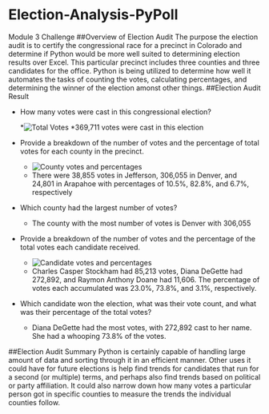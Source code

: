 # Election-Analysis-PyPoll
Module 3 Challenge
##Overview of Election Audit
The purpose the election audit is to certify the congressional race for a precinct in Colorado and determine if Python would be more well suited to determining election results over Excel. This particular precinct includes three counties and three candidates for the office. Python is being utilized to determine how well it automates the tasks of counting the votes, calculating percentages, and determining the winner of the election amonst other things.
##Election Audit Result

* How many votes were cast in this congressional election?

  *![Total Votes](https://user-images.githubusercontent.com/101011641/160279701-eba2506d-e1fc-4486-8408-44f8e30974d9.png)
  *369,711 votes were cast in this election

* Provide a breakdown of the number of votes and the percentage of total votes for each county in the precinct.
  * ![County votes and percentages](https://user-images.githubusercontent.com/101011641/160279771-912b300d-5f6d-4e3f-b091-81dff45bcaeb.png)
  * There were 38,855 votes in Jefferson, 306,055 in Denver, and 24,801 in Arapahoe with percentages of 10.5%, 82.8%, and 6.7%, respectively

* Which county had the largest number of votes? 
  * The county with the most number of votes is Denver with 306,055

* Provide a breakdown of the number of votes and the percentage of the total votes each candidate received.
  * ![Candidate votes and percentages](https://user-images.githubusercontent.com/101011641/160279893-1219e34f-7a58-4464-8910-aafacf07fbb8.png)
  * Charles Casper Stockham had 85,213 votes, Diana DeGette had 272,892, and Raymon Anthony Doane had 11,606. The percentage of votes each accumulated was        23.0%, 73.8%, and 3.1%, respectively.

* Which candidate won the election, what was their vote count, and what was their percentage of the total votes?
  * Diana DeGette had the most votes, with 272,892 cast to her name. She had a whooping 73.8% of the votes.

##Election Audit Summary
Python is certainly capable of handling large amount of data and sorting through it in an efficient manner. Other uses it could have for future elections is help find trends for candidates that run for a second (or multiple) terms, and perhaps also find trends based on political or party affiliation. It could also narrow down how many votes a particular person got in specific counties to measure the trends the individual counties follow.
